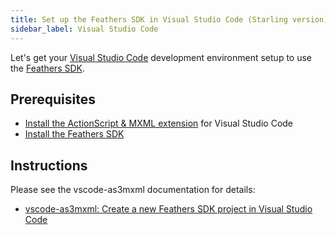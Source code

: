```yaml
---
title: Set up the Feathers SDK in Visual Studio Code (Starling version)
sidebar_label: Visual Studio Code
---
```


Let's get your [Visual Studio Code](https://code.visualstudio.com/) development environment setup to use the [Feathers SDK](https://feathersui.com/sdk/).

## Prerequisites

- [Install the ActionScript & MXML extension](https://github.com/BowlerHatLLC/vscode-as3mxml/wiki/Install-the-ActionScript-and-MXML-extension-for-Visual-Studio-Code) for Visual Studio Code
- [Install the Feathers SDK](./installation-instructions.md)

## Instructions

Please see the vscode-as3mxml documentation for details:

- [vscode-as3mxml: Create a new Feathers SDK project in Visual Studio Code](https://github.com/BowlerHatLLC/vscode-nextgenas/wiki/Create-a-new-ActionScript-project-in-Visual-Studio-Code-that-targets-the-Feathers-SDK)
